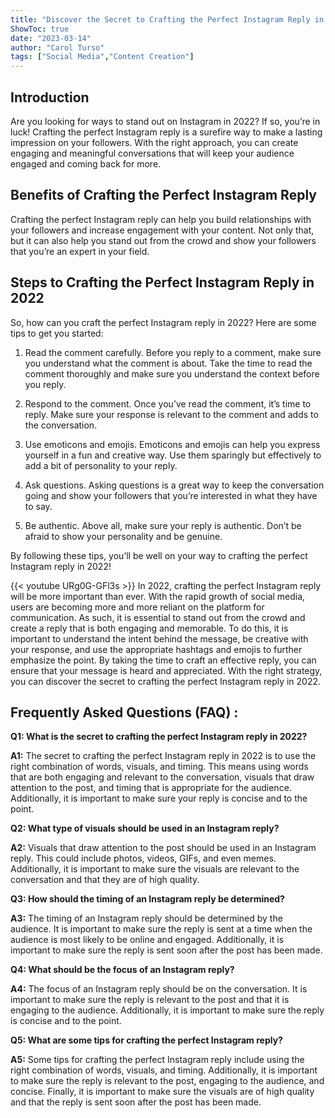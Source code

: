 ```yaml
---
title: "Discover the Secret to Crafting the Perfect Instagram Reply in 2022!"
ShowToc: true 
date: "2023-03-14"
author: "Carol Turso" 
tags: ["Social Media","Content Creation"]
---
```

## Introduction

Are you looking for ways to stand out on Instagram in 2022? If so, you’re in luck! Crafting the perfect Instagram reply is a surefire way to make a lasting impression on your followers. With the right approach, you can create engaging and meaningful conversations that will keep your audience engaged and coming back for more. 

## Benefits of Crafting the Perfect Instagram Reply 

Crafting the perfect Instagram reply can help you build relationships with your followers and increase engagement with your content. Not only that, but it can also help you stand out from the crowd and show your followers that you’re an expert in your field. 

## Steps to Crafting the Perfect Instagram Reply in 2022 

So, how can you craft the perfect Instagram reply in 2022? Here are some tips to get you started: 

1. Read the comment carefully. Before you reply to a comment, make sure you understand what the comment is about. Take the time to read the comment thoroughly and make sure you understand the context before you reply. 

2. Respond to the comment. Once you’ve read the comment, it’s time to reply. Make sure your response is relevant to the comment and adds to the conversation. 

3. Use emoticons and emojis. Emoticons and emojis can help you express yourself in a fun and creative way. Use them sparingly but effectively to add a bit of personality to your reply. 

4. Ask questions. Asking questions is a great way to keep the conversation going and show your followers that you’re interested in what they have to say. 

5. Be authentic. Above all, make sure your reply is authentic. Don’t be afraid to show your personality and be genuine. 

By following these tips, you’ll be well on your way to crafting the perfect Instagram reply in 2022!

{{< youtube URg0G-GFl3s >}} 
In 2022, crafting the perfect Instagram reply will be more important than ever. With the rapid growth of social media, users are becoming more and more reliant on the platform for communication. As such, it is essential to stand out from the crowd and create a reply that is both engaging and memorable. To do this, it is important to understand the intent behind the message, be creative with your response, and use the appropriate hashtags and emojis to further emphasize the point. By taking the time to craft an effective reply, you can ensure that your message is heard and appreciated. With the right strategy, you can discover the secret to crafting the perfect Instagram reply in 2022.

## Frequently Asked Questions (FAQ) :
**Q1: What is the secret to crafting the perfect Instagram reply in 2022?**

**A1:** The secret to crafting the perfect Instagram reply in 2022 is to use the right combination of words, visuals, and timing. This means using words that are both engaging and relevant to the conversation, visuals that draw attention to the post, and timing that is appropriate for the audience. Additionally, it is important to make sure your reply is concise and to the point. 

**Q2: What type of visuals should be used in an Instagram reply?**

**A2:** Visuals that draw attention to the post should be used in an Instagram reply. This could include photos, videos, GIFs, and even memes. Additionally, it is important to make sure the visuals are relevant to the conversation and that they are of high quality. 

**Q3: How should the timing of an Instagram reply be determined?**

**A3:** The timing of an Instagram reply should be determined by the audience. It is important to make sure the reply is sent at a time when the audience is most likely to be online and engaged. Additionally, it is important to make sure the reply is sent soon after the post has been made. 

**Q4: What should be the focus of an Instagram reply?**

**A4:** The focus of an Instagram reply should be on the conversation. It is important to make sure the reply is relevant to the post and that it is engaging to the audience. Additionally, it is important to make sure the reply is concise and to the point. 

**Q5: What are some tips for crafting the perfect Instagram reply?**

**A5:** Some tips for crafting the perfect Instagram reply include using the right combination of words, visuals, and timing. Additionally, it is important to make sure the reply is relevant to the post, engaging to the audience, and concise. Finally, it is important to make sure the visuals are of high quality and that the reply is sent soon after the post has been made.



